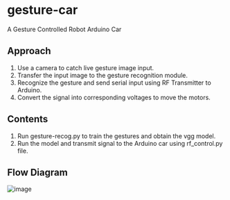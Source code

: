 # gesture-car
A Gesture Controlled Robot Arduino Car

## Approach
1. Use a camera to catch live gesture image input.
2. Transfer the input image to the gesture recognition module.
3. Recognize the gesture and send serial input using RF Transmitter to Arduino.
4. Convert the signal into corresponding voltages to move the motors.

##  Contents
1. Run gesture-recog.py to train the gestures and obtain the vgg model.
2. Run the model and transmit signal to the Arduino car using rf_control.py file.

## Flow Diagram
![image](https://user-images.githubusercontent.com/18104656/156959111-d1104b93-1597-4302-866c-e83f868a5ab1.png)


